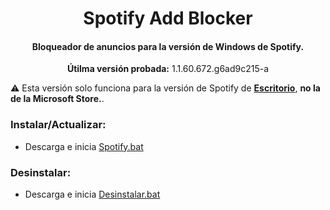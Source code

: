 <center>
    <h1 align="center">Spotify Add Blocker</h1>
    <h4 align="center">Bloqueador de anuncios para la versión de <strong>Windows</strong> de Spotify.</h4>
    <p align="center">
        <strong>Útilma versión probada:</strong> 1.1.60.672.g6ad9c215-a
    </p>
</center>

:warning: Esta versión solo funciona para la versión de Spotify de  [**Escritorio**](https://www.spotify.com/download/windows/), **no la de la Microsoft Store.**.

### Instalar/Actualizar:
* Descarga e inicia [Spotify.bat](https://raw.githack.com/holasoyender/SpotifyBlocker/master/Spotify.bat)  

### Desinstalar:
* Descarga e inicia [Desinstalar.bat](https://raw.githack.com/holasoyender/SpotifyBlocker/master/Desinstalar.bat)  